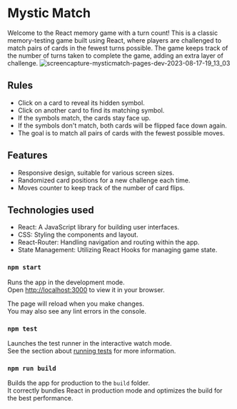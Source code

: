 # Mystic Match
Welcome to the React memory game with a turn count! This is a classic memory-testing game built using React, where players are challenged to match pairs of cards in the fewest turns possible. The game keeps track of the number of turns taken to complete the game, adding an extra layer of challenge.
![screencapture-mysticmatch-pages-dev-2023-08-17-19_13_03](https://github.com/alexamankwah2/mystic-match/assets/128336742/e09cc136-1a57-4d8e-9094-7f23c5a9e847)


## Rules
* Click on a card to reveal its hidden symbol.
* Click on another card to find its matching symbol.
* If the symbols match, the cards stay face up.
* If the symbols don't match, both cards will be flipped face down again.
* The goal is to match all pairs of cards with the fewest possible moves.

## Features
* Responsive design, suitable for various screen sizes.
* Randomized card positions for a new challenge each time.
* Moves counter to keep track of the number of card flips.

## Technologies used
* React: A JavaScript library for building user interfaces.
* CSS: Styling the components and layout.
* React-Router: Handling navigation and routing within the app.
* State Management: Utilizing React Hooks for managing game state.




### `npm start`

Runs the app in the development mode.\
Open [http://localhost:3000](http://localhost:3000) to view it in your browser.

The page will reload when you make changes.\
You may also see any lint errors in the console.

### `npm test`

Launches the test runner in the interactive watch mode.\
See the section about [running tests](https://facebook.github.io/create-react-app/docs/running-tests) for more information.

### `npm run build`

Builds the app for production to the `build` folder.\
It correctly bundles React in production mode and optimizes the build for the best performance.

